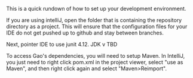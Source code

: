 This is a quick rundown of how to set up your development environment.

If you are using intelliJ, open the folder that is containing the repository directory as a project.
This will ensure that the configuration files for your IDE do not get pushed up to github and stay between branches.

Next, pointer IDE to use junit 4.12.
JDK v TBD

To access Gao's dependencies, you will need to setup Maven. In IntelliJ, you just need to right click pom.xml in the project viewer, select "use as Maven", and then right click again and select "Maven>Reimport".